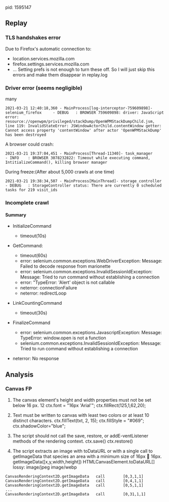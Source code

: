 pid: 1595147
## Replay
### TLS handshakes error
Due to Firefox's automatic connection to:
- location.services.mozilla.com
- firefox.settings.services.mozilla.com
- ...
Setting prefs is not enough to turn these off. So I will just skip this errors and make them disappear in replay.log

### Driver error (seems negligible)
many
```
2021-03-21 12:40:18,360 - MainProcess[log-interceptor-759609898]- selenium_firefox     - DEBUG   : BROWSER 759609898: driver: JavaScript error: resource://openwpm/privileged/stackDump/OpenWPMStackDumpChild.jsm, line 119: InvalidStateError: JSWindowActorChild.contentWindow getter: Cannot access property 'contentWindow' after actor 'OpenWPMStackDump' has been destroyed
```

A browser could crash:
```
2021-03-21 19:37:04,451 - MainProcess[Thread-11340]- task_manager         - INFO    : BROWSER 3078232822: Timeout while executing command, IntitializeCommand(), killing browser manager
```

During freeze:(After about 5,000 crawls at one time)
```
2021-03-21 19:38:34,507 - MainProcess[MainThread]- storage_controller   - DEBUG   : StorageController status: There are currently 0 scheduled tasks for 219 visit_ids
```


### Incomplete crawl

#### Summary
- InitializeCommand
    - timeout(10s)
- GetCommand:
    - timeout(60s)
    - error: selenium.common.exceptions.WebDriverException: Message: Failed to decode response from marionette
    - error: selenium.common.exceptions.InvalidSessionIdException: Message: Tried to run command without establishing a connection
    - error: "TypeError: 'Alert' object is not callable
    - neterror: connectionFailure
    - neterror: redirectLoop
- LinkCountingCommand
    - timeout(30s)
- FinalizeCommand
    - error: selenium.common.exceptions.JavascriptException: Message: TypeError: window.open is not a function
    - selenium.common.exceptions.InvalidSessionIdException: Message: Tried to run command without establishing a connection


- neterror: No response


## Analysis
### Canvas FP
1. The canvas element's height and width properties must not be set below 16 px. 12 
ctx.font = "16px 'Arial'";
ctx.fillRect(125,1,62,20);

2. Text must be written to canvas with least two colors or at least 10 distinct characters.
ctx.fillText(txt, 2, 15);
ctx.fillStyle = "#069";
ctx.shadowColor="blue";

3. The script should not call the save, restore, or addE-ventListener methods of the rendering context.
ctx.save()
ctx.restore()

4. The script extracts an image with toDataURL or with a single call to getImageData that species an area with a minimum size of 16px  16px.
getImageData([x,y,width,height])
HTMLCanvasElement.toDataURL[]  lossy: image/jpeg image/webp
```
CanvasRenderingContext2D.getImageData	call		[0,3,1,1]
CanvasRenderingContext2D.getImageData	call		[0,4,1,1]
CanvasRenderingContext2D.getImageData	call		[0,5,1,1]
...
CanvasRenderingContext2D.getImageData	call		[0,31,1,1]
```
